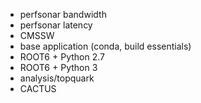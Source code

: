  - perfsonar bandwidth
 - perfsonar latency
 - CMSSW
 - base application (conda, build essentials)
 - ROOT6 + Python 2.7
 - ROOT6 + Python 3
 - analysis/topquark
 - CACTUS